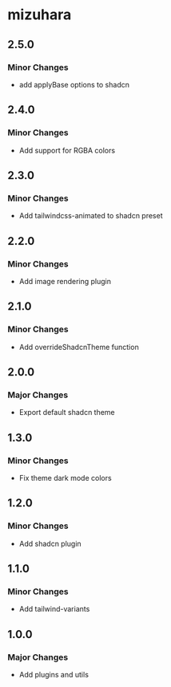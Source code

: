 # mizuhara

## 2.5.0

### Minor Changes

- add applyBase options to shadcn

## 2.4.0

### Minor Changes

- Add support for RGBA colors

## 2.3.0

### Minor Changes

- Add tailwindcss-animated to shadcn preset

## 2.2.0

### Minor Changes

- Add image rendering plugin

## 2.1.0

### Minor Changes

- Add overrideShadcnTheme function

## 2.0.0

### Major Changes

- Export default shadcn theme

## 1.3.0

### Minor Changes

- Fix theme dark mode colors

## 1.2.0

### Minor Changes

- Add shadcn plugin

## 1.1.0

### Minor Changes

- Add tailwind-variants

## 1.0.0

### Major Changes

- Add plugins and utils
